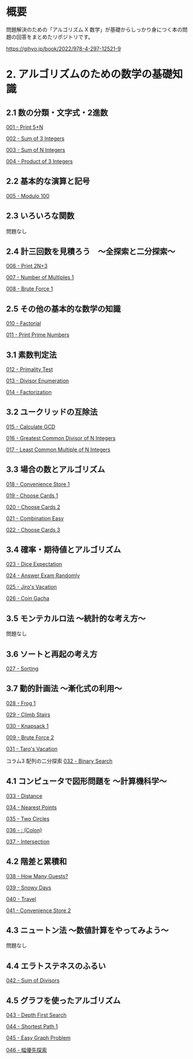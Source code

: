 # 概要

問題解決のための「アルゴリズム X 数学」が基礎からしっかり身につく本の問題の回答をまとめたリポジトリです。

https://gihyo.jp/book/2022/978-4-297-12521-9

# 2. アルゴリズムのための数学の基礎知識
## 2.1 数の分類・文字式・2進数

[001 - Print 5+N](https://atcoder.jp/contests/math-and-algorithm/tasks/math_and_algorithm_a) 

[002 - Sum of 3 Integers](https://atcoder.jp/contests/math-and-algorithm/tasks/math_and_algorithm_b)

[003 - Sum of N Integers](https://atcoder.jp/contests/math-and-algorithm/tasks/math_and_algorithm_c)

[004 - Product of 3 Integers](https://atcoder.jp/contests/math-and-algorithm/tasks/math_and_algorithm_d)

## 2.2 基本的な演算と記号

[005 - Modulo 100](https://atcoder.jp/contests/math-and-algorithm/tasks/math_and_algorithm_e)

## 2.3 いろいろな関数

問題なし

## 2.4 計三回数を見積ろう　～全探索と二分探索～

[006 - Print 2N+3](https://atcoder.jp/contests/math-and-algorithm/tasks/math_and_algorithm_f)

[007 - Number of Multiples 1](https://atcoder.jp/contests/math-and-algorithm/tasks/math_and_algorithm_g)

[008 - Brute Force 1](https://atcoder.jp/contests/math-and-algorithm/tasks/math_and_algorithm_h)

## 2.5 その他の基本的な数学の知識

[010 - Factorial](https://atcoder.jp/contests/math-and-algorithm/tasks/math_and_algorithm_j)

[011 - Print Prime Numbers](https://atcoder.jp/contests/math-and-algorithm/tasks/math_and_algorithm_k)

## 3.1 素数判定法

[012 - Primality Test](https://atcoder.jp/contests/math-and-algorithm/tasks/math_and_algorithm_l)

[013 - Divisor Enumeration](https://atcoder.jp/contests/math-and-algorithm/tasks/math_and_algorithm_m)

[014 - Factorization](https://atcoder.jp/contests/math-and-algorithm/tasks/math_and_algorithm_n)

## 3.2 ユークリッドの互除法

[015 - Calculate GCD](https://atcoder.jp/contests/math-and-algorithm/tasks/math_and_algorithm_o)

[016 - Greatest Common Divisor of N Integers](https://atcoder.jp/contests/math-and-algorithm/tasks/math_and_algorithm_p)

[017 - Least Common Multiple of N Integers](https://atcoder.jp/contests/math-and-algorithm/tasks/math_and_algorithm_q)

## 3.3 場合の数とアルゴリズム

[018 - Convenience Store 1](https://atcoder.jp/contests/math-and-algorithm/tasks/math_and_algorithm_r)

[019 - Choose Cards 1](https://atcoder.jp/contests/math-and-algorithm/tasks/math_and_algorithm_s)

[020 - Choose Cards 2](https://atcoder.jp/contests/math-and-algorithm/tasks/math_and_algorithm_t)

[021 - Combination Easy](https://atcoder.jp/contests/math-and-algorithm/tasks/math_and_algorithm_u)

[022 - Choose Cards 3](https://atcoder.jp/contests/math-and-algorithm/tasks/math_and_algorithm_v)

## 3.4 確率・期待値とアルゴリズム

[023 - Dice Expectation](https://atcoder.jp/contests/math-and-algorithm/tasks/math_and_algorithm_w)

[024 - Answer Exam Randomly](https://atcoder.jp/contests/math-and-algorithm/tasks/math_and_algorithm_x)

[025 - Jiro's Vacation](https://atcoder.jp/contests/math-and-algorithm/tasks/math_and_algorithm_y)

[026 - Coin Gacha](https://atcoder.jp/contests/math-and-algorithm/tasks/math_and_algorithm_z)

## 3.5 モンテカルロ法 ～統計的な考え方～

問題なし

## 3.6 ソートと再起の考え方

[027 - Sorting](https://atcoder.jp/contests/math-and-algorithm/tasks/math_and_algorithm_aa)

## 3.7 動的計画法 ～漸化式の利用～

[028 - Frog 1](https://atcoder.jp/contests/math-and-algorithm/tasks/dp_a)

[029 - Climb Stairs](https://atcoder.jp/contests/math-and-algorithm/tasks/math_and_algorithm_ab)

[030 - Knapsack 1](https://atcoder.jp/contests/math-and-algorithm/tasks/dp_d)

[009 - Brute Force 2](https://atcoder.jp/contests/math-and-algorithm/tasks/math_and_algorithm_i)

[031 - Taro's Vacation](https://atcoder.jp/contests/math-and-algorithm/tasks/math_and_algorithm_ac)

コラム3 配列の二分探索
[032 - Binary Search](https://atcoder.jp/contests/math-and-algorithm/tasks/math_and_algorithm_ad)

## 4.1 コンピュータで図形問題を ～計算機科学～

[033 - Distance](https://atcoder.jp/contests/math-and-algorithm/tasks/math_and_algorithm_ae)

[034 - Nearest Points](https://atcoder.jp/contests/math-and-algorithm/tasks/math_and_algorithm_af)

[035 - Two Circles](https://atcoder.jp/contests/math-and-algorithm/tasks/math_and_algorithm_ag)

[036 - : (Colon)](https://atcoder.jp/contests/math-and-algorithm/tasks/abc168_c)

[037 - Intersection](https://atcoder.jp/contests/math-and-algorithm/tasks/math_and_algorithm_ah)

## 4.2 階差と累積和

[038 - How Many Guests?](https://atcoder.jp/contests/math-and-algorithm/tasks/math_and_algorithm_ai)

[039 - Snowy Days](https://atcoder.jp/contests/math-and-algorithm/tasks/math_and_algorithm_aj)

[040 - Travel](https://atcoder.jp/contests/math-and-algorithm/tasks/math_and_algorithm_ak)

[041 - Convenience Store 2](https://atcoder.jp/contests/math-and-algorithm/tasks/math_and_algorithm_al)

## 4.3 ニュートン法 ～数値計算をやってみよう～

問題なし

## 4.4 エラトステネスのふるい

[042 - Sum of Divisors](https://atcoder.jp/contests/math-and-algorithm/tasks/abc172_d)

## 4.5 グラフを使ったアルゴリズム

[043 - Depth First Search](https://atcoder.jp/contests/math-and-algorithm/tasks/math_and_algorithm_am)

[044 - Shortest Path 1](https://atcoder.jp/contests/math-and-algorithm/tasks/math_and_algorithm_an)

[045 - Easy Graph Problem](https://atcoder.jp/contests/math-and-algorithm/tasks/typical90_bz)

[046 - 幅優先探索](https://atcoder.jp/contests/math-and-algorithm/tasks/abc007_3)